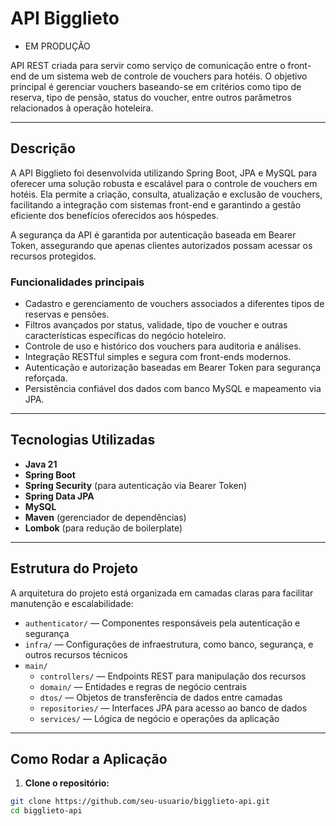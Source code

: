 # API Bigglieto

- EM PRODUÇÃO

API REST criada para servir como serviço de comunicação entre o front-end de um sistema web de controle de vouchers para hotéis. O objetivo principal é gerenciar vouchers baseando-se em critérios como tipo de reserva, tipo de pensão, status do voucher, entre outros parâmetros relacionados à operação hoteleira.

---

## Descrição

A API Bigglieto foi desenvolvida utilizando Spring Boot, JPA e MySQL para oferecer uma solução robusta e escalável para o controle de vouchers em hotéis. Ela permite a criação, consulta, atualização e exclusão de vouchers, facilitando a integração com sistemas front-end e garantindo a gestão eficiente dos benefícios oferecidos aos hóspedes.

A segurança da API é garantida por autenticação baseada em Bearer Token, assegurando que apenas clientes autorizados possam acessar os recursos protegidos.

### Funcionalidades principais

- Cadastro e gerenciamento de vouchers associados a diferentes tipos de reservas e pensões.
- Filtros avançados por status, validade, tipo de voucher e outras características específicas do negócio hoteleiro.
- Controle de uso e histórico dos vouchers para auditoria e análises.
- Integração RESTful simples e segura com front-ends modernos.
- Autenticação e autorização baseadas em Bearer Token para segurança reforçada.
- Persistência confiável dos dados com banco MySQL e mapeamento via JPA.

---

## Tecnologias Utilizadas

- **Java 21**
- **Spring Boot**
- **Spring Security** (para autenticação via Bearer Token)
- **Spring Data JPA**
- **MySQL**
- **Maven** (gerenciador de dependências)
- **Lombok** (para redução de boilerplate)

---

## Estrutura do Projeto

A arquitetura do projeto está organizada em camadas claras para facilitar manutenção e escalabilidade:

- `authenticator/` — Componentes responsáveis pela autenticação e segurança
- `infra/` — Configurações de infraestrutura, como banco, segurança, e outros recursos técnicos
- `main/`
  - `controllers/` — Endpoints REST para manipulação dos recursos
  - `domain/` — Entidades e regras de negócio centrais
  - `dtos/` — Objetos de transferência de dados entre camadas
  - `repositories/` — Interfaces JPA para acesso ao banco de dados
  - `services/` — Lógica de negócio e operações da aplicação

---

## Como Rodar a Aplicação

1. **Clone o repositório:**

```bash
git clone https://github.com/seu-usuario/bigglieto-api.git
cd bigglieto-api
